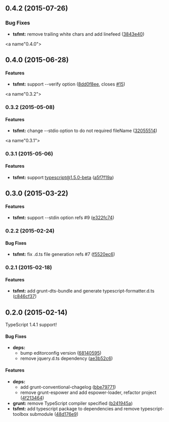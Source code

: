 <a name="0.4.2"></a>
## 0.4.2 (2015-07-26)


### Bug Fixes

* **tsfmt:** remove trailing white chars and add linefeed ([3843e40](https://github.com/vvakame/typescript-formatter/commit/3843e40))



<a name"0.4.0"></a>
## 0.4.0 (2015-06-28)


#### Features

* **tsfmt:** support --verify option ([8dd0f8ee](https://github.com/vvakame/typescript-formatter/commit/8dd0f8ee), closes [#15](https://github.com/vvakame/typescript-formatter/issues/15))


<a name"0.3.2"></a>
### 0.3.2 (2015-05-08)


#### Features

* **tsfmt:** change --stdio option to do not required fileName ([32055514](https://github.com/vvakame/typescript-formatter/commit/32055514))


<a name"0.3.1"></a>
### 0.3.1 (2015-05-06)


#### Features

* **tsfmt:** support typescript@1.5.0-beta ([a5f7f19a](https://github.com/vvakame/typescript-formatter/commit/a5f7f19a))


<a name="0.3.0"></a>
## 0.3.0 (2015-03-22)


#### Features

* **tsfmt:** support --stdin option refs #9 ([e322fc74](git@github.com:vvakame/typescript-formatter/commit/e322fc74eb4b62f908a8a7c0f8c0c736bd933631))


<a name="0.2.2"></a>
### 0.2.2 (2015-02-24)


#### Bug Fixes

* **tsfmt:** fix .d.ts file generation refs #7 ([f5520ec6](git@github.com:vvakame/typescript-formatter/commit/f5520ec65c2a034c40884e07276abc4a9a210ca9))


<a name="0.2.1"></a>
### 0.2.1 (2015-02-18)


#### Features

* **tsfmt:** add grunt-dts-bundle and generate typescript-formatter.d.ts ([c846cf37](git@github.com:vvakame/typescript-formatter/commit/c846cf3762982b9bb23bc6b617155488c125d2ad))


<a name="0.2.0"></a>
## 0.2.0 (2015-02-14)

TypeScript 1.4.1 support!

#### Bug Fixes

* **deps:**
  * bump editorconfig version ([68140595](git@github.com:vvakame/typescript-formatter/commit/681405952ed68071cd97d5358bc0fb153f76d841))
  * remove jquery.d.ts dependency ([ae3b52c6](git@github.com:vvakame/typescript-formatter/commit/ae3b52c6faa69bec862f370fc6dd8e86e429a92d))


#### Features

* **deps:**
  * add grunt-conventional-chagelog ([bbe79771](git@github.com:vvakame/typescript-formatter/commit/bbe797712227c0ce6a70bf2e7baf95e41f939126))
  * remove grunt-espower and add espower-loader, refactor project ([4f213464](git@github.com:vvakame/typescript-formatter/commit/4f21346472cca229c089dd91abd65667c03c6c66))
* **grunt:** remove TypeScript compiler specified ([b241945a](git@github.com:vvakame/typescript-formatter/commit/b241945a13e77ca1db25fdb35d1dd4e9ba3dff27))
* **tsfmt:** add typescript package to dependencies and remove typescript-toolbox submodule ([48d176e9](git@github.com:vvakame/typescript-formatter/commit/48d176e967e67ec41aef2402f299fd99330cde33))

